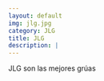 ```yaml
---
layout: default
img: jlg.jpg
category: JLG 
title: JLG
description: |
---
```

JLG son las mejores grúas
